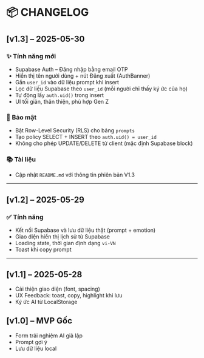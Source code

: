 # 📦 CHANGELOG

## [v1.3] – 2025-05-30

### ✨ Tính năng mới
- Supabase Auth – Đăng nhập bằng email OTP
- Hiển thị tên người dùng + nút Đăng xuất (AuthBanner)
- Gắn `user_id` vào dữ liệu prompt khi insert
- Lọc dữ liệu Supabase theo `user_id` (mỗi người chỉ thấy ký ức của họ)
- Tự động lấy `auth.uid()` trong insert
- UI tối giản, thân thiện, phù hợp Gen Z

### 🔐 Bảo mật
- Bật Row-Level Security (RLS) cho bảng `prompts`
- Tạo policy SELECT + INSERT theo `auth.uid() = user_id`
- Không cho phép UPDATE/DELETE từ client (mặc định Supabase block)

### 📚 Tài liệu
- Cập nhật `README.md` với thông tin phiên bản V1.3

---

## [v1.2] – 2025-05-29

### ✅ Tính năng
- Kết nối Supabase và lưu dữ liệu thật (prompt + emotion)
- Giao diện hiển thị lịch sử từ Supabase
- Loading state, thời gian định dạng `vi-VN`
- Toast khi copy prompt

---

## [v1.1] – 2025-05-28

- Cải thiện giao diện (font, spacing)
- UX Feedback: toast, copy, highlight khi lưu
- Ký ức AI từ LocalStorage

## [v1.0] – MVP Gốc

- Form trải nghiệm AI giả lập
- Prompt gợi ý
- Lưu dữ liệu local